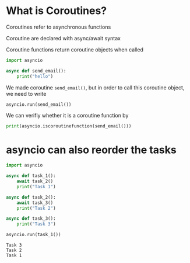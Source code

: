 # What is Coroutines?

Coroutines refer to asynchronous functions

Coroutine are declared with async/await syntax

Coroutine functions return coroutine objects when called

```py
import asyncio

async def send_email():
    print("hello")
```

We made coroutine `send_email()`, but in order to call this coroutine object, we need to write

```py
asyncio.run(send_email())
```

We can verifiy whether it is a coroutine function by 

```py
print(asyncio.iscoroutinefunction(send_email()))
```

# asyncio can also reorder the tasks

```py
import asyncio

async def task_1():
    await task_2()
    print("Task 1")

async def task_2():
    await task_3()
    print("Task 2")

async def task_3():
    print("Task 3")

asyncio.run(task_1())
```

```
Task 3
Task 2
Task 1
```
